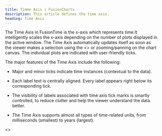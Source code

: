 ```yaml
---
title: Timme Axis | FusionCharts
description: This article defines the time axis.
heading: Time Axis
---
```


The Time Axis in FusionTime is the x-axis which represents time.It intelligently scales the x-axis depending on the number of plots displayed in the active window. The Time Axis automatically updates itself as soon as the viewer makes a selection using the <<Time Navigator>> or zooming/panning on the chart canvas. The individual plots are indicated with user-friendly ticks.

The major features of the Time Axis include the following:

* Major and minor ticks indicate time instances (contextual to the data).

* Each label text is centrally aligned. Every label appears right below its corresponding tick.

* The visibility of labels associated with time axis tick marks is smartly controlled, to reduce clutter and help the viewer understand the data better.

* The Time Axis supports almost all types of time-related units, from milliseconds (smallest) to years (largest).

<<Live chart>>

